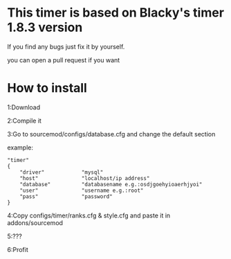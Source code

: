 # This timer is based on Blacky's timer 1.8.3 version

If you find any bugs just fix it by yourself.

you can open a pull request if you want

# How to install
1:Download

2:Compile it

3:Go to sourcemod/configs/database.cfg and change the default section

example:

```
"timer"
{
	"driver"			"mysql"
	"host"				"localhost/ip address"
	"database"			"databasename e.g.:osdjgoehyioaerhjyoi"
	"user"				"username e.g.:root"
	"pass"				"password"
}
```

4:Copy configs/timer/ranks.cfg & style.cfg and paste it in addons/sourcemod

5:???

6:Profit

